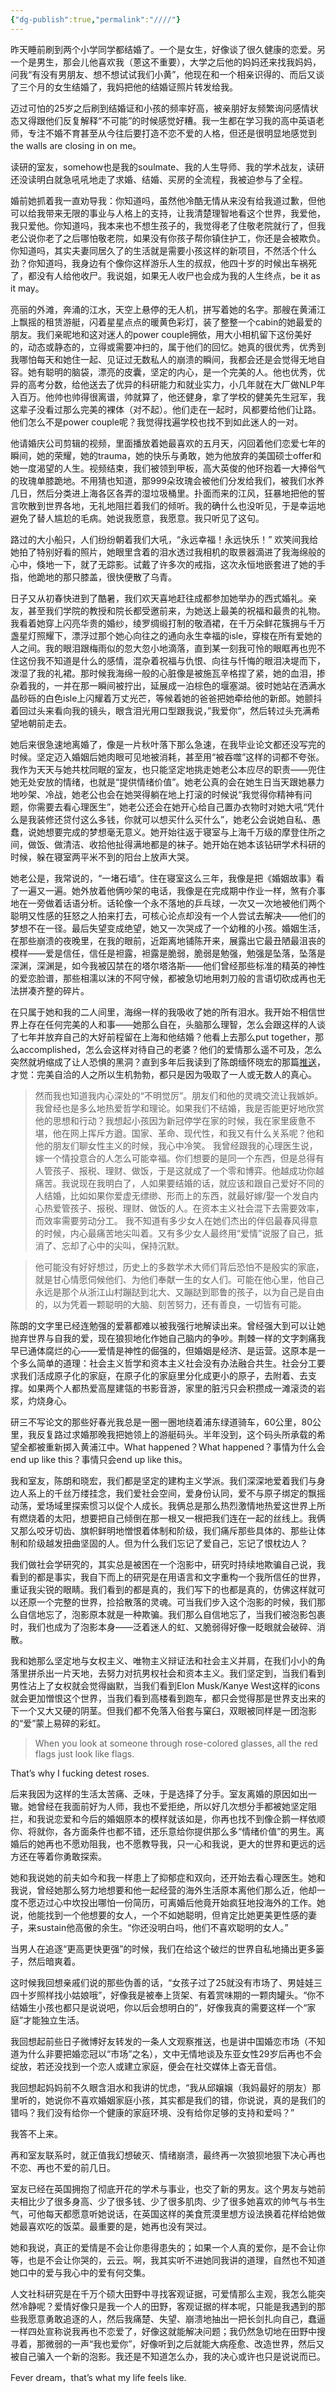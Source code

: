 ```yaml
---
{"dg-publish":true,"permalink":"////"}
---
```



昨天睡前刷到两个小学同学都结婚了。一个是女生，好像谈了很久健康的恋爱。另一个是男生，那会儿他喜欢我（蒽这不重要），大学之后他的妈妈还来找我妈妈，问我“有没有男朋友、想不想试试我们小黄”，他现在和一个相亲识得的、而后又谈了三个月的女生结婚了，我妈把他的结婚证照片转发给我。

迈过可怕的25岁之后刷到结婚证和小孩的频率好高，被亲朋好友频繁询问感情状态又得跟他们反复解释“不可能”的时候感觉好糟。我一生都在学习我的高中英语老师，专注不婚不育甚至从今往后要打造不恋不爱的人格，但还是很明显地感觉到the walls are closing in on me。

读研的室友，somehow也是我的soulmate、我的人生导师、我的学术战友，读研还没读明白就急吼吼地走了求婚、结婚、买房的全流程，我被迫参与了全程。

婚前她抓着我一直劝导我：你知道吗，虽然他冷酷无情从来没有给我道过歉，但他可以给我带来无限的事业与人格上的支持，让我清楚理智地看这个世界，我爱他，我只爱他。你知道吗，我本来也不想生孩子的，我觉得老了住敬老院就行了，但我老公说你老了之后哪怕敬老院，如果没有你孩子帮你镇住护工，你还是会被欺负。你知道吗，其实夫妻同居久了的生活就是需要小孩这样的新项目，不然活个什么劲？你知道吗，我身边有个像你这样游乐人生的叔叔，他四十岁的时候出车祸死了，都没有人给他收尸。我说姐，如果无人收尸也会成为我的人生终点，be it as it may。

亮丽的外滩，奔涌的江水，天空上悬停的无人机，拼写着她的名字。那艘在黄浦江上飘摇的租赁游艇，闪着星星点点的暖黄色彩灯，装了整整一个cabin的她最爱的朋友。我们亲昵地和这对迷人的power couple拥依，用大小相机留下这份美好的，动态或静态的，立得或需要冲扫的，属于他们的回忆。她真的很优秀，优秀到我哪怕每天和她住一起、见证过无数私人的崩溃的瞬间，我都会还是会觉得无地自容。她有聪明的脑袋，漂亮的皮囊，坚定的内心，是一个完美的人。他也优秀，优异的高考分数，给他送去了优异的科研能力和就业实力，小几年就在大厂做NLP年入百万。他帅也帅得很离谱，帅就算了，他还健身，拿了学校的健美先生冠军，我这辈子没看过那么完美的裸体（对不起）。他们走在一起时，风都要给他们让路。他们怎么不是power couple呢？我觉得找遍学校也找不到如此迷人的一对。

他请婚庆公司剪辑的视频，里面播放着她最喜欢的五月天，闪回着他们恋爱七年的瞬间，她的荣耀，她的trauma，她的快乐与勇敢，她为他放弃的美国硕士offer和她一度渴望的人生。视频结束，我们被领到甲板，高大英俊的他环抱着一大捧俗气的玫瑰单膝跪地。不用猜也知道，那999朵玫瑰会被他们分发给我们，被我们水养几日，然后分类进上海各区各弄的湿垃圾桶里。扑面而来的江风，狂暴地把他的誓言吹散到世界各地，无礼地阻拦着我们的倾听。我的确什么也没听见，于是幸运地避免了替人尴尬的毛病。她说我愿意，我愿意。我只听见了这句。

路过的大小船只，人们纷纷朝着我们大吼，“永远幸福！永远快乐！” 欢笑间我给她拍了特别好看的照片，她眼里含着的泪水透过我相机的取景器滴进了我海绵般的心中，倏地一下，就了无踪影。试戴了许多次的戒指，这次永恒地嵌套进了她的手指，他跪地的那只膝盖，很快便散了乌青。

日子又从初春快进到了酷暑，我们欢天喜地赶往成都参加她举办的西式婚礼。亲友，甚至我们学院的教授和院长都受邀前来，为她送上最美的祝福和最贵的礼物。我看着她穿上闪亮华贵的婚纱，绫罗绸缎打制的敬酒裙，在千万朵鲜花簇拥与千万盏星灯照耀下，漂浮过那个她心向往之的通向永生幸福的isle，穿梭在所有爱她的人之间。我的眼泪跟梅雨似的忽大忽小地滴落，直到某一刻我可怜的眼眶再也兜不住这份我不知道是什么的感情，混杂着祝福与仇恨、向往与忏悔的眼泪决堤而下，泼湿了我的礼裙。那时候我海绵一般的心脏像是被施瓦辛格捏了紧，她的血泪，掺杂着我的，一并在那一瞬间被拧出，延展成一泊棕色的堰塞湖。彼时她站在洒满水晶砂砾的白色isle上闪耀着万丈光芒，等候着她的爸爸把她牵给他的新郎。她颤抖着回过头来看向我的镜头，眼含泪光用口型跟我说，”我爱你“，然后转过头充满希望地朝前走去。

她后来很急速地离婚了，像是一片秋叶落下那么急速，在我毕业论文都还没写完的时候。坚定迈入婚姻后她肉眼可见地被消耗，甚至用“被吞噬”这样的词都不夸张。我作为天天与她共枕同眠的室友，也只能坚定地挑走她老公本应尽的职责——兜住她无处安放的情绪，也就是“提供情绪价值”。她老公真的会在她生日当天跟她暴力地吵架、冷战，她老公也会在她哭得躺在地上打滚的时候说“我觉得你精神有问题，你需要去看心理医生”，她老公还会在她开心给自己置办衣物时对她大吼“凭什么是我装修还贷付这么多钱，你就可以想买什么买什么”，她老公会说她自私、愚蠢，说她想要完成的梦想毫无意义。她开始往返于寝室与上海千万级的摩登住所之间，做饭、做清洁、收拾他扯得满地都是的袜子。她开始在她本该钻研学术科研的时候，躲在寝室两平米不到的阳台上放声大哭。

她老公是，我常说的，“一堵石墙”。住在寝室这么三年，我像是把《婚姻故事》看了一遍又一遍。她外放着他俩吵架的电话，我像是在完成期中作业一样，煞有介事地在一旁做着话语分析。话轮像一个永不落地的乒乓球，一次又一次地被他们两个聪明又性感的狂怒之人拍来打去，可核心论点却没有一个人尝试去解决——他们的梦想不在一径。最后失望变成绝望，她又一次哭成了一个幼稚的小孩。婚姻生活，在那些崩溃的夜晚里，在我的眼前，近距离地铺陈开来，展露出它最丑陋最沮丧的模样——爱是信任，信任是袒露，袒露是脆弱，脆弱是勉强，勉强是坠落，坠落是深渊，深渊是，如今我被囚禁在的塔尔塔洛斯——他们曾经那些标准的精英的神性的爱恋脸谱，那些相濡以沫的不阿守候，都被急切地用刺刀般的言语切砍成再也无法拼凑齐整的碎片。

在只属于她和我的二人间里，海绵一样的我吸收了她的所有泪水。我开始不相信世界上存在任何完美的人和事——她那么自在，头脑那么理智，怎么会跟这样的人谈了七年并放弃自己的大好前程留在上海和他结婚？他看上去那么put together，那么accomplished，怎么会这样对待自己的老婆？他们的爱情那么遥不可及，怎么突然就坍缩成了让人恐惧的黑洞？直到多年后我读到了陈朗缅怀晓宏的那篇[推送](https://mp.weixin.qq.com/s/kxiwQAlTpZ2JRaoYO3F6sQ)，才觉：完美自洽的人之所以生机勃勃，都只是因为吸取了一人或无数人的真心。

> 然而我也知道我内心深处的“不明觉厉”。朋友们和他的灵魂交流让我嫉妒。我曾经也是多么地热爱哲学和理论。如果我们不结婚，我是否能更好地欣赏他的思想和行动？我想起小孩因为新冠停学在家的时候，我在家里疲惫不堪，他在网上挥斥方遒。国家、革命、现代性，和我又有什么关系呢？他和他的朋友们聊女性主义的时候，我心中冷笑。 我曾经跟我的心理医生说，嫁一个情投意合的人怎么可能幸福。你们想要的是同一个东西，但是总得有人管孩子、报税、理财、做饭，于是这就成了一个零和博弈。他越成功你越痛苦。我说现在我明白了，人如果要结婚的话，就应该和跟自己爱好不同的人结婚，比如如果你爱虚无缥缈、形而上的东西，就最好嫁/娶一个发自内心热爱管孩子、报税、理财、做饭的人。在资本主义社会混下去需要效率，而效率需要劳动分工。 我不知道有多少女人在她们杰出的伴侣最春风得意的时候，内心最痛苦地尖叫着。又有多少女人最终用“爱情”说服了自己，抵消了、忘却了心中的尖叫，保持沉默。

> 他可能没有好好想过，历史上的多数学术大师们背后恐怕不是殷实的家底，就是甘心情愿伺候他们、为他们奉献一生的女人们。可能在他心里，他自己永远是那个从浙江山村蹦跶到北大、又蹦跶到耶鲁的孩子，以为自己是自由的，以为凭着一颗聪明的大脑、刻苦努力，还有善良，一切皆有可能。

陈朗的文字里已经连勉强的爱慕都难以被我强行地解读出来。曾经强大到可以让她抛弃世界与自我的爱，现在狼狈地化作她自己脑内的争吵。荆棘一样的文字刺痛我早已通体腐烂的心——爱情是神性的倔强的，但婚姻是经济、是运营。这原本是一个多么简单的道理：社会主义哲学和资本主义社会没有办法融合共生。社会分工要求我们活成原子化的家庭，在原子化的家庭里分化成更小的原子，去附着、去支撑。如果两个人都热爱高屋建瓴的书影音游，家里的脏污只会积攒成一滩滚烫的岩浆，灼烧身心。

研三不写论文的那些好春光我总是一圈一圈地绕着浦东绿道骑车，60公里，80公里，我反复路过求婚那晚我把她领上的游艇码头。半年没到，这个码头所承载的希望全都被重新掷入黄浦江中。What happened？What happened？事情为什么会end up like this？事情只会end up like this。

我和室友，陈朗和晓宏，我们都是坚定的建构主义学派。我们深深地爱着我们与身边人系上的千丝万缕挂念，我们爱社会空间，爱身份认同，爱不与原子绑定的飘摇动荡，爱场域里探索惯习以促个人成长。我俩总是那么热烈激情地热爱这世界上所有燃烧着的太阳，想要把自己倾倒在那一根又一根把我们连在一起的丝线上。我俩又那么咬牙切齿、旗帜鲜明地憎恨着体制和阶级，我们痛斥那些具体的、那些让体制和阶级越发扭曲坚固的人。但为什么我们忘记了爱自己，忘记了恨枕边人？

我们做社会学研究的，其实总是被困在一个泡影中，研究时持续地欺骗自己说，我看到的都是事实，我自下而上的研究是在用语言和文字重构一个我所信任的世界，重证我尖锐的眼睛。我们看到的都是真的，我们写下的也都是真的，仿佛这样就可以还原一个完整的世界，捡拾散落的灵魂。可当我们步入这个泡影的时候，我们那么自信地忘了，泡影原本就是一种欺骗。我们那么自信地忘了，当我们被泡影包裹时，我们也成为了泡影本身——泛着迷人的虹、又脆弱得好像一眨眼就会破碎、消散。

我和她那么坚定地与女权主义、唯物主义辩证法和社会主义并肩，在我们小小的角落里拼杀出一片天地，去努力对抗男权社会和资本主义。我们坚定到，当我们看到男性沾上了女权就会觉得幽默，当我们看到Elon Musk/Kanye West这样的icons就会更加憎恨这个世界，当我们看到高楼看到跑车，都只会觉得那是世界支出来的下一个又大又硬的阴茎。但我们都不免落入俗套与窠臼，双眼被同样是一团泡影的“爱”蒙上易碎的彩虹。

> When you look at someone through rose-colored glasses, all the red flags just look like flags.

That’s why I fucking detest roses.

后来我因为这样的生活太苦痛、乏味，于是选择了分手。室友离婚的原因如出一辙。她曾经在我面前好为人师，我也不爱拒绝，所以好几次想分手都被她坚定阻拦，和我说恋爱和今后的婚姻原本的模样就该如是，你再也找不到像企鹅一样依顺你、将就你，各方面条件也都不错，还乐意给你提供那么多“情绪价值”的男生。离婚后的她再也不愿劝阻我，也不愿教导我，只一心和我说，更大的世界和更远的远方还在等着你勇敢探索。

她和我说她的前夫如今和我一样患上了抑郁症和双向，还开始去看心理医生。她和我说，曾经她那么努力地想要和他一起经营的海外生活原本离他们那么近，他却一度不愿迈过心中坎投出哪怕一份简历，可离婚后他竟开始疯狂地投海外的工作。她说，他能找到一个他想要的女人，一个不如她聪明，但肯定比她更美更性感的妻子，来sustain他高傲的余生。“你还没明白吗，他们不喜欢聪明的女人。”

当男人在追逐“更高更快更强”的时候，我们在给这个破烂的世界自私地捅出更多篓子，然后暗爽着。

这时候我回想亲戚们说的那些伪善的话，“女孩子过了25就没有市场了、男娃娃三四十岁照样找小姑娘哦”，好像我是被奉上货架、有着赏味期的一颗肉罐头。“你不结婚生小孩也都只是说说吧，你以后会想明白的”，好像我真的需要这样一个“家庭”才能独立生活。

我回想起前些日子微博好友转发的一条人文观察推送，也是讲中国婚恋市场（不知道为什么非要把婚恋冠以“市场”之名），文中无情地谈及东亚女性29岁后再也不会绽放，若还没找到一个恋人或建立家庭，便会在社交媒体上杳无音信。

我回想起妈妈前不久眼含泪水和我讲的忧虑，“我从邱嬢嬢（我妈最好的朋友）那里听的，她说你不喜欢婚姻家庭小孩，其实都是我们的错，你说说，真的是我们的错吗？我们没有给你一个健康的家庭环境、没有给你足够的支持和爱吗？”

我答不上来。

再和室友联系时，就正值我幻想破灭、情绪崩溃，最终再一次狼狈地狠下决心再也不恋、再也不爱的前几日。

室友已经在英国拥抱了彻底开花的学术与事业，也交了新的男友。这个男友与她前夫相比少了很多身高、少了很多钱、少了很多肌肉、少了很多她喜欢的帅气与书生气，可他每天都愿意听她说话，在英国这样的美食荒漠里想方设法换着花样给她做她最喜欢吃的饭菜。最重要的是，她再也没有哭过。

她和我说，真正的爱情是不会让你患得患失的；如果一个人真的爱你，是不会让你等，也是不会让你哭的，云云。啊，我其实听不进她同我讲的道理，自然也不知道她口中的爱与我心中的爱有何交集。

人文社科研究是在千万个硕大田野中寻找客观证据，可爱情那么主观，我怎么能突然冷静呢？爱情好像只是我一个人的田野，客观证据的样本呢，只能是我遇到的那些我愿意勇敢追逐的人，然后我痛楚、失望、崩溃地抽出一把长剑扎向自己，蠢逼一样四处宣称说我再也不恋爱了，好像这就能解决问题；我仍然急切地在田野中搜寻着，那微弱的一声“我也爱你”，好像听到之后就能大病痊愈、改造世界，然后又被自己骗入一个新的泡影。我还是不知道怎么办，我的决心或许也只是说说而已。

Fever dream，that’s what my life feels like.